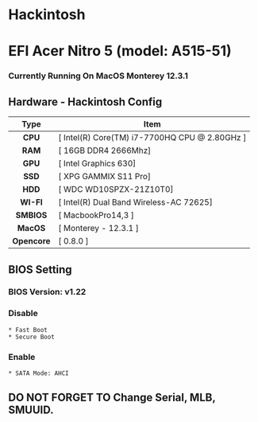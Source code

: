 # Hackintosh
# EFI Acer Nitro 5 (model: A515-51)

### Currently Running On MacOS Monterey 12.3.1 


## Hardware - Hackintosh Config

|       Type       | Item                                             |
|:----------------:|--------------------------------------------------|
|     **CPU**      | [ Intel(R) Core(TM) i7-7700HQ CPU @ 2.80GHz ]    |
|     **RAM**      | [ 16GB DDR4 2666Mhz] 		              |
|     **GPU**      | [ Intel Graphics 630]                            |
|     **SSD**      | [ XPG GAMMIX S11 Pro]      		      |
|     **HDD**      | [ WDC WD10SPZX-21Z10T0]	      	 	      |
|    **WI-FI**     | [ Intel(R) Dual Band Wireless-AC 72625]          |
|    **SMBIOS**    | [ MacbookPro14,3 ]                               |
|    **MacOS**     | [ Monterey - 12.3.1 ]                            |
|   **Opencore**   | [ 0.8.0 ]                                        |


## BIOS Setting

### BIOS Version: v1.22

### Disable

```
* Fast Boot
* Secure Boot
```

### Enable

```
* SATA Mode: AHCI
```

## DO NOT FORGET TO Change Serial, MLB, SMUUID.

 
